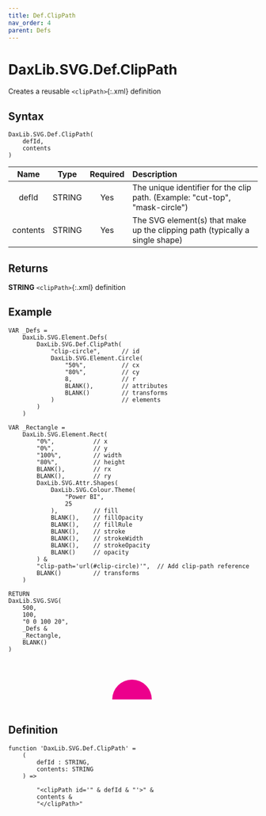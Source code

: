 ```yaml
---
title: Def.ClipPath
nav_order: 4
parent: Defs
---
```


# DaxLib.SVG.Def.ClipPath

Creates a reusable `<clipPath>`{:.xml} definition

## Syntax

```dax
DaxLib.SVG.Def.ClipPath(
    defId, 
    contents
)
```

| Name     | Type   | Required | Description                                                        |
|:--------:|:------:|:--------:|:------------------------------------------------------------------|
| defId    | STRING | Yes      | The unique identifier for the clip path. (Example: "cut-top", "mask-circle") |
| contents | STRING | Yes      | The SVG element(s) that make up the clipping path (typically a single shape) |

## Returns

**STRING** `<clipPath>`{:.xml} definition

## Example

```dax
VAR _Defs = 
    DaxLib.SVG.Element.Defs(
        DaxLib.SVG.Def.ClipPath(
            "clip-circle",      // id
            DaxLib.SVG.Element.Circle(
                "50%",          // cx 
                "80%",          // cy
                8,              // r
                BLANK(),        // attributes
                BLANK()         // transforms
            )                   // elements
        )
    )

VAR _Rectangle = 
    DaxLib.SVG.Element.Rect(
        "0%",           // x
        "0%",           // y
        "100%",         // width
        "80%",          // height
        BLANK(),        // rx
        BLANK(),        // ry
        DaxLib.SVG.Attr.Shapes(
            DaxLib.SVG.Colour.Theme(
                "Power BI",
                25
            ),          // fill
            BLANK(),    // fillOpacity
            BLANK(),    // fillRule   
            BLANK(),    // stroke
            BLANK(),    // strokeWidth
            BLANK(),    // strokeOpacity
            BLANK()     // opacity
        ) &
        "clip-path='url(#clip-circle)'",  // Add clip-path reference
        BLANK()         // transforms
    )

RETURN
DaxLib.SVG.SVG(
    500,
    100,
    "0 0 100 20",
    _Defs &          
    _Rectangle,    
    BLANK()         
)
```

<svg width='500' height='100' viewbox= '0 0 100 20' xmlns='http://www.w3.org/2000/svg'><defs><clipPath id='clip-circle'><circle cx='50%' cy='80%' r='8'/></clipPath></defs><rect x='0%' y='0%' width='100%' height='80%' fill='#EC008C' clip-path='url(#clip-circle)' /></svg>

## Definition

```dax
function 'DaxLib.SVG.Def.ClipPath' =
    (
        defId : STRING,
        contents: STRING
    ) =>
        
        "<clipPath id='" & defId & "'>" &
        contents &
        "</clipPath>"
```